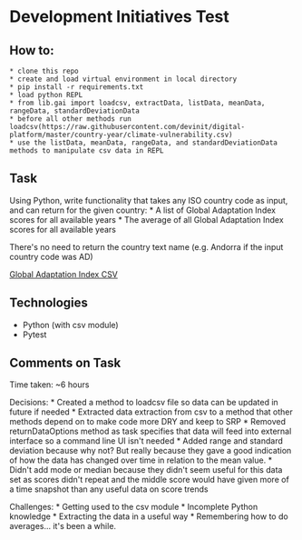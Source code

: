 # Development Initiatives Test

## How to:
	* clone this repo
	* create and load virtual environment in local directory
	* pip install -r requirements.txt
	* load python REPL
	* from lib.gai import loadcsv, extractData, listData, meanData, rangeData, standardDeviationData
	* before all other methods run loadcsv(https://raw.githubusercontent.com/devinit/digital-platform/master/country-year/climate-vulnerability.csv)
	* use the listData, meanData, rangeData, and standardDeviationData methods to manipulate csv data in REPL

## Task

Using Python, write functionality that takes any ISO country code as input, and can return for the given country:
	* A list of Global Adaptation Index scores for all available years
	* The average of all Global Adaptation Index scores for all available years

There's no need to return the country text name (e.g. Andorra if the input country code was AD)

[Global Adaptation Index CSV](https://github.com/devinit/digital-platform/blob/master/country-year/climate-vulnerability.csv "GAI CSV")

## Technologies

* Python (with csv module)
* Pytest

## Comments on Task

Time taken: ~6 hours

Decisions:
	* Created a method to loadcsv file so data can be updated in future if needed
	* Extracted data extraction from csv to a method that other methods depend on to make code more DRY and keep to SRP
	* Removed returnDataOptions method as task specifies that data will feed into external interface so a command line UI isn't needed
	* Added range and standard deviation because why not? But really because they gave a good indication of how the data has changed over time in relation to the mean value.
	* Didn't add mode or median because they didn't seem useful for this data set as scores didn't repeat and the middle score would have given more of a time snapshot than any useful data on score trends


Challenges:
	* Getting used to the csv module
	* Incomplete Python knowledge
	* Extracting the data in a useful way
	* Remembering how to do averages... it's been a while.
